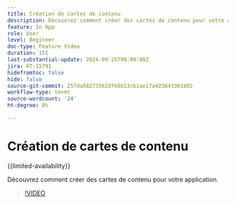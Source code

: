 ```yaml
---
title: Création de cartes de contenu
description: Découvrez comment créer des cartes de contenu pour votre application.
feature: In App
role: User
level: Beginner
doc-type: Feature Video
duration: 151
last-substantial-update: 2024-09-26T00:00:00Z
jira: KT-15791
hidefromtoc: false
hide: false
source-git-commit: 257da58273562df68623cb1ae17a423643361b02
workflow-type: tm+mt
source-wordcount: '24'
ht-degree: 0%

---
```



# Création de cartes de contenu

{{limited-availability}}

Découvrez comment créer des cartes de contenu pour votre application.

>[!VIDEO](https://video.tv.adobe.com/v/3434783/?learn=on)
